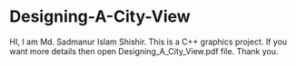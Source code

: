 # Designing-A-City-View
HI, I am Md. Sadmanur Islam Shishir.
This is a C++ graphics project. If you want more details then open Designing_A_City_View.pdf file.
Thank you.
